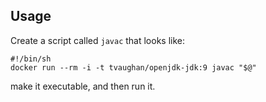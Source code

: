 ## Usage

Create a script called `javac` that looks like:

    #!/bin/sh
    docker run --rm -i -t tvaughan/openjdk-jdk:9 javac "$@"

make it executable, and then run it.
